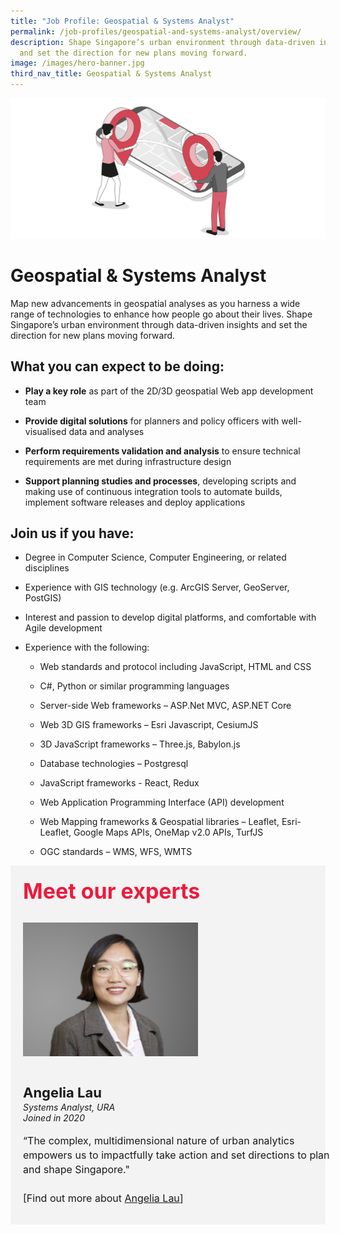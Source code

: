 ```yaml
---
title: "Job Profile: Geospatial & Systems Analyst"
permalink: /job-profiles/geospatial-and-systems-analyst/overview/
description: Shape Singapore’s urban environment through data-driven insights
  and set the direction for new plans moving forward.
image: /images/hero-banner.jpg
third_nav_title: Geospatial & Systems Analyst
---
```

![Geospatial &amp; Systems Analyst](/images/header/header%20geospatial.jpeg)

# Geospatial &amp; Systems Analyst
Map new advancements in geospatial analyses as you harness a wide range of technologies to enhance how people go about their lives. Shape Singapore’s urban environment through data-driven insights and set the direction for new plans moving forward.

## What you can expect to be doing:

* **Play a key role** as part of the 2D/3D geospatial Web app development team 

* **Provide digital solutions** for planners and policy officers with well-visualised data and analyses 

* **Perform requirements validation and analysis** to ensure technical requirements are met during infrastructure design

* **Support planning studies and processes**, developing scripts and making use of continuous integration tools to automate builds, implement software releases and deploy applications

## Join us if you have:

* Degree in Computer Science, Computer Engineering, or related disciplines 

* Experience with GIS technology (e.g. ArcGIS Server, GeoServer, PostGIS)

* Interest and passion to develop digital platforms, and comfortable with Agile development

* Experience with the following:

	* Web standards and protocol including JavaScript, HTML and CSS
	
	* C#, Python or similar programming languages
	
	* Server-side Web frameworks – ASP.Net MVC, ASP.NET Core
	
	* Web 3D GIS frameworks – Esri Javascript, CesiumJS
	
	* 3D JavaScript frameworks – Three.js, Babylon.js
	
	* Database technologies – Postgresql
	
	* JavaScript frameworks - React, Redux
	
	* Web Application Programming Interface (API) development
	
	* Web Mapping frameworks &amp; Geospatial libraries – Leaflet, Esri-Leaflet, Google Maps APIs, OneMap v2.0 APIs, TurfJS
	
	* OGC standards – WMS, WFS, WMTS




<div class="row" style="font-size:34px; font-weight: 700; color: #ed1a3b; background-color: #f3f3f3; padding: 20px 0px 20px 20px;"> Meet our experts</div>
        
<div class="row" style="background-color: #f3f3f3;">
      <div class="column" style="padding: 10px 0px 30px 20px;"><img src="/images/people/angelia-lau-s.jpeg" alt="Angelia Lau"></div>
      <div class="column" style="width: 100%; padding: 10px 20px 30px 20px;">
       <span style="font-size: 22px; font-weight: bold; line-height: 30px;">Angelia Lau</span><br><span style="font-size: 14px; font-style: italic; line-height: 16px;">Systems Analyst, URA<br>Joined in 2020</span><br><br>
    <span style="font-size: 16px; line-height: 23px;">“The complex, multidimensional nature of urban analytics empowers us to impactfully take action and set directions to plan and shape Singapore."<br><br> [Find out more about <a href="/job-profiles/geospatial-and-systems-analyst/angelia-lau">Angelia Lau</a>]</span>
      </div>
</div>